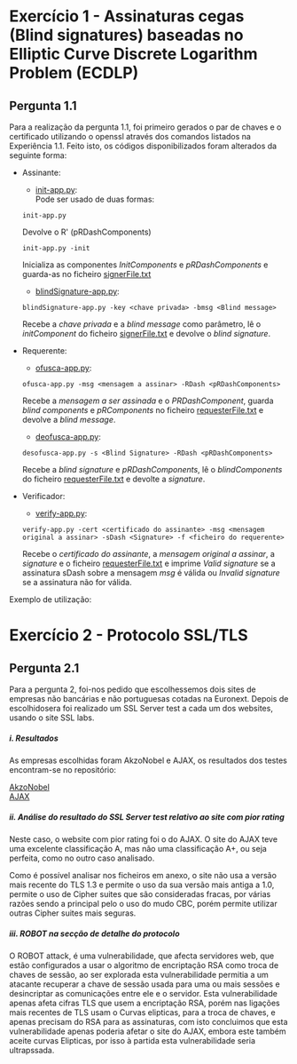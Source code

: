 # Exercício 1 - Assinaturas cegas (Blind signatures) baseadas no Elliptic Curve Discrete Logarithm Problem (ECDLP)
## Pergunta 1.1
Para a realização da pergunta 1.1, foi primeiro gerados o par de chaves e o certificado utilizando o openssl através dos comandos listados na Experiência 1.1. Feito isto, os códigos disponibilizados foram alterados da seguinte forma:

- Assinante:  
  - [init-app.py](./E01/init-app.py):  
  Pode ser usado de duas formas:

  `init-app.py`  
  
  Devolve o R' (pRDashComponents)  

  `init-app.py -init`  
  
  Inicializa as componentes *InitComponents* e *pRDashComponents* e guarda-as no ficheiro [signerFile.txt](./E01/signerFile.txt)


  - [blindSignature-app.py](./E01/blindSignature-app.py):

  `blindSignature-app.py -key <chave privada> -bmsg <Blind message>`

  Recebe a *chave privada* e a *blind message* como parâmetro, lê o *initComponent* do ficheiro [signerFile.txt](./E01/signerFile.txt) e devolve o *blind signature*.


- Requerente:  
  - [ofusca-app.py](./E01/ofusca-app.py):   

  `ofusca-app.py -msg <mensagem a assinar> -RDash <pRDashComponents>`  

  Recebe a *mensagem a ser assinada* e o *PRDashComponent*, guarda *blind components* e *pRComponents* no ficheiro [requesterFile.txt](./E01/requesterFile.txt) e devolve a *blind message*.


  - [deofusca-app.py](./E01/deofusca-app.py):  

  `desofusca-app.py -s <Blind Signature> -RDash <pRDashComponents>`  

  Recebe a *blind signature* e *pRDashComponents*, lê o *blindComponents* do ficheiro [requesterFile.txt](./E01/requesterFile.txt) e devolte a *signature*.  


- Verificador:  
  - [verify-app.py](./E01/verify-app.py):  

  `verify-app.py -cert <certificado do assinante> -msg <mensagem original a assinar> -sDash <Signature> -f <ficheiro do requerente>`  

  Recebe o *certificado do assinante*, a *mensagem original a assinar*, a *signature* e o ficheiro [requesterFile.txt](./E01/requesterFile.txt) e imprime *Valid signature* se a assinatura sDash sobre a mensagem *msg* é válida ou *Invalid signature* se a assinatura não for válida.  

Exemplo de utilização:  


# Exercício 2 - Protocolo SSL/TLS
## Pergunta 2.1
Para a pergunta 2, foi-nos pedido que escolhessemos dois sites de empresas não bancárias e não portuguesas cotadas na Euronext. Depois de escolhidosera foi realizado um SSL Server test a cada um dos websites, usando o site SSL labs.

##### i. Resultados
As empresas escolhidas foram AkzoNobel e AJAX, os resultados dos testes encontram-se no repositório:

[AkzoNobel](./akzo.pdf)    
[AJAX](./ajax.pdf)

##### ii. Análise do resultado do SSL Server test relativo ao site com pior rating
Neste caso, o website com pior rating foi o do AJAX. O site do AJAX teve uma excelente classificação A, mas não uma classificação A+, ou seja perfeita, como no outro caso analisado.

Como é possível analisar nos ficheiros em anexo, o site não usa a versão mais recente do TLS 1.3 e permite o uso da sua versão mais antiga a 1.0,  permite o uso de Cipher suites  que são consideradas fracas, por várias razões sendo a principal pelo o uso do mudo CBC, porém permite utilizar outras Cipher suites mais seguras.

##### iii. ROBOT na secção de detalhe do protocolo
O ROBOT attack, é uma vulnerabilidade, que afecta servidores web, que estão configurados a usar o algoritmo de encriptação RSA como troca de chaves de sessão, ao ser explorada esta vulnerabilidade permitia a um atacante recuperar a chave de sessão usada para uma ou mais sessões e desincriptar as comunicações entre ele e o servidor.
Esta vulnerabilidade apenas afeta cifras TLS que usem a encriptação RSA, porém nas ligações mais recentes de TLS usam o Curvas elipticas, para a troca de chaves, e apenas precisam do RSA para as assinaturas, com isto concluimos que esta vulnerabilidade apenas poderia afetar o site do AJAX, embora este também aceite curvas Elipticas, por isso à partida esta vulnerabilidade seria ultrapssada.

